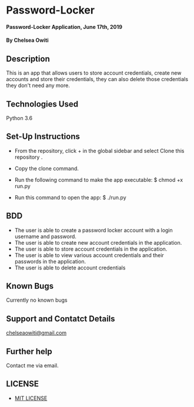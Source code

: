 # Password-Locker

####  Password-Locker Application, June 17th, 2019
####  By **Chelsea Owiti**

## Description
This is an app that allows users to store account credentials, create new accounts and store their credentials, they can also delete those credentials they don't need any more.

## Technologies Used
Python 3.6

## Set-Up Instructions
* From the repository, click + in the global sidebar and select Clone this repository .

* Copy the clone command.

* Run the following command to make the app executable: $ chmod +x run.py

* Run this command to open the app: $ ./run.py

## BDD
* The user is able to create a password locker account with a login username and password.
* The user is able to create new account credentials in the application.
* The user is able to store account credentials in the application.
* The user is able to view various account credentials and their passwords in the application.
* The user is able to delete account credentials

 ## Known Bugs
 Currently no known bugs

 ## Support and Contatct Details
chelseaowiti@gmail.com

## Further help
Contact me via email.

## LICENSE
* [MIT LICENSE](LICENSE)